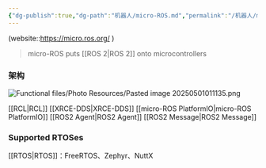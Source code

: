 ```yaml
---
{"dg-publish":true,"dg-path":"机器人/micro-ROS.md","permalink":"/机器人/micro-ROS/","dgPassFrontmatter":true,"noteIcon":"","created":"2025-08-02T10:36:28.421+08:00","updated":"2025-08-03T10:59:27.372+08:00"}
---
```



(website::https://micro.ros.org/ )
> micro-ROS puts [[ROS 2\|ROS 2]]  onto microcontrollers
### 架构
![Functional files/Photo Resources/Pasted image 20250501011135.png](/img/user/Functional%20files/Photo%20Resources/Pasted%20image%2020250501011135.png)

[[RCL\|RCL]]
[[XRCE-DDS\|XRCE-DDS]]
[[micro-ROS PlatformIO\|micro-ROS PlatformIO]]
[[ROS2 Agent\|ROS2 Agent]] 
[[ROS2 Message\|ROS2 Message]]

### Supported RTOSes 
[[RTOS\|RTOS]]：FreeRTOS、Zephyr、NuttX



